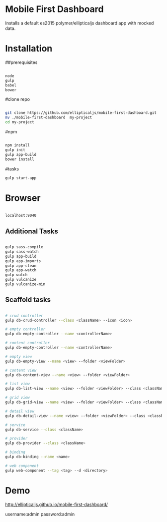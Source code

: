 Mobile First Dashboard
===========================

Installs a default es2015 polymer/ellipticaljs dashboard app with mocked data.

# Installation


##prerequisites

``` bash

node
gulp
babel
bower

```


#clone repo

``` bash

git clone https://github.com/ellipticaljs/mobile-first-dashboard.git
mv ./mobile-first-dashboard  my-project
cd my-project

```


#npm

``` bash

npm install
gulp init
gulp app-build
bower install

```


#tasks

``` bash
gulp start-app

```

# Browser

``` bash

localhost:9040

```

## Additional Tasks

``` bash

gulp sass-compile
gulp sass-watch
gulp app-build
gulp app-imports
gulp app-clean
gulp app-watch
gulp watch
gulp vulcanize
gulp vulcanize-min

```


## Scaffold tasks

```bash

# crud controller
gulp db-crud-controller --class <className> --icon <icon>

# empty controller
gulp db-empty-controller --name <controllerName>

# content controller
gulp db-empty-controller --name <controllerName>

# empty view
gulp db-empty-view --name <view> --folder <viewFolder>

# content view
gulp db-content-view --name <view> --folder <viewFolder>

# list view
gulp db-list-view --name <view> --folder <viewFolder> --class <className> --icon <icon>

# grid view
gulp db-grid-view --name <view> --folder <viewFolder> --class <className> --icon <icon>

# detail view
gulp db-detail-view --name <view> --folder <viewFolder> --class <className> --icon <icon>

# service
gulp db-service --class <className>

# provider
gulp db-provider --class <className>

# binding
gulp db-binding --name <name>

# web component
gulp web-component --tag <tag> --d <directory>


```

# Demo

http://ellipticaljs.github.io/mobile-first-dashboard/

username:admin
password:admin
